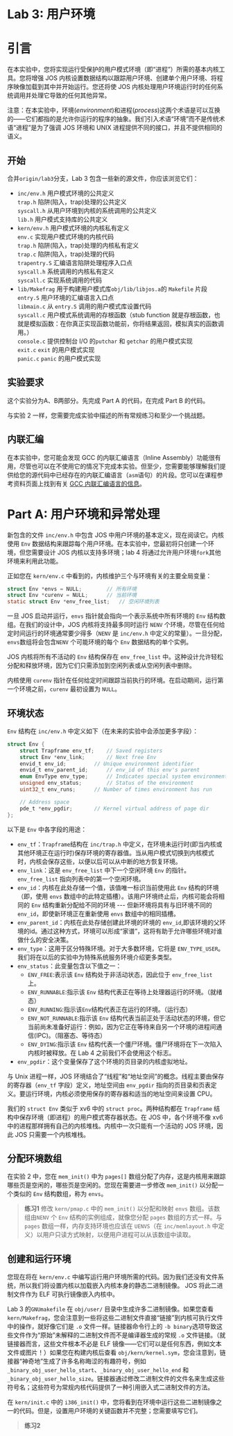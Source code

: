 # Lab 3: 用户环境

# 引言
在本实验中，您将实现运行受保护的用户模式环境（即“进程”）所需的基本内核工具。您将增强 JOS 内核设置数据结构以跟踪用户环境、创建单个用户环境、将程序映像加载到其中并开始运行。您还将使 JOS 内核处理用户环境运行时的任何系统调用并处理它导致的任何其他异常。

注意：在本实验中，环境(*environment*)和进程(*process*)这两个术语是可以互换的——它们都指的是允许你运行的程序的抽象。我们引入术语“环境”而不是传统术语“进程”是为了强调 JOS 环境和 UNIX 进程提供不同的接口，并且不提供相同的语义。

## 开始
合并`origin/lab3`分支，Lab 3 包含一些新的源文件，你应该浏览它们：
* `inc/env.h`	    用户模式环境的公共定义    
        `trap.h`	陷阱(陷入，trap)处理的公共定义    
        `syscall.h`	从用户环境到内核的系统调用的公共定义    
        `lib.h`	    用户模式支持库的公共定义   
* `kern/env.h`	    用户模式环境的内核私有定义      
        `env.c`	    实现用户模式环境的内核代码     
        `trap.h`	陷阱(陷入，trap)处理的内核私有定义     
        `trap.c`	陷阱(陷入，trap)处理的代码      
        `trapentry.S`	汇编语言陷阱处理程序入口点     
        `syscall.h`	系统调用的内核私有定义       
        `syscall.c`	实现系统调用的代码      
* `lib/Makefrag`	用于构建用户模式库`obj/lib/libjos.a`的 `Makefile` 片段      
    `entry.S`	用户环境的汇编语言入口点     
    `libmain.c`	从 `entry.S` 调用的用户模式库设置代码     
    `syscall.c`	用户模式系统调用的存根函数（stub function 就是存根函数，也就是模拟函数：在你真正实现函数功能前，你将结果返回，模拟真实的函数调用。）    
    `console.c`	提供控制台 I/O 的`putchar` 和 `getchar` 的用户模式实现     
    `exit.c`	`exit` 的用户模式实现    
    `panic.c`	`panic` 的用户模式实现    

## 实验要求
这个实验分为A、B两部分。先完成 Part A 的代码，在完成 Part B 的代码。

与实验 2 一样，您需要完成实验中描述的所有常规练习和至少一个挑战题。

## 内联汇编
在本实验中，您可能会发现 GCC 的内联汇编语言（Inline Assembly）功能很有用，尽管也可以在不使用它的情况下完成本实验。但至少，您需要能够理解我们提供给您的源代码中已经存在的内联汇编语言（`asm`语句）的片段。您可以在课程参考资料页面上找到有关 [GCC 内联汇编语言的信息](https://pdos.csail.mit.edu/6.828/2018/reference.html)。

# Part A: 用户环境和异常处理
新包含的文件 `inc/env.h` 中包含 JOS 中用户环境的基本定义，现在阅读它。内核使用 `Env` 数据结构来跟踪每个用户环境。在本实验中，您最初将只创建一个环境，但您需要设计 JOS 内核以支持多环境；lab 4 将通过允许用户环境`fork`其他环境来利用此功能。

正如您在 `kern/env.c` 中看到的，内核维护三个与环境有关的主要全局变量：
```c
struct Env *envs = NULL;		// 所有环境
struct Env *curenv = NULL;		// 当前环境
static struct Env *env_free_list;	// 空闲环境列表
```

一旦 JOS 启动并运行，`envs` 指针就会指向一个表示系统中所有环境的 `Env` 结构数组。在我们的设计中，JOS 内核将支持最多同时运行 `NENV` 个环境，尽管在任何给定时间运行的环境通常要少得多（`NENV` 是 `inc/env.h` 中定义的常量）。一旦分配，`envs`数组将会包含`NENV` 个可能环境的每个 `Env` 数据结构的单个实例。

JOS 内核将所有不活动的 `Env` 结构保存在 `env_free_list` 中。这种设计允许轻松分配和释放环境，因为它们只需添加到空闲列表或从空闲列表中删除。

内核使用 `curenv` 指针在任何给定时间跟踪当前执行的环境。在启动期间，运行第一个环境之前，`curenv` 最初设置为 `NULL`。

## 环境状态
`Env` 结构在 `inc/env.h` 中定义如下（在未来的实验中会添加更多字段）：
```c
struct Env {
	struct Trapframe env_tf;	// Saved registers
	struct Env *env_link;		// Next free Env
	envid_t env_id;			// Unique environment identifier
	envid_t env_parent_id;		// env_id of this env's parent
	enum EnvType env_type;		// Indicates special system environments
	unsigned env_status;		// Status of the environment
	uint32_t env_runs;		// Number of times environment has run

	// Address space
	pde_t *env_pgdir;		// Kernel virtual address of page dir
};
```

以下是 `Env` 中各字段的用途：    
* `env_tf`：`Trapframe`结构在 `inc/trap.h` 中定义，在环境未运行时(即当内核或其他环境正在运行时)保存环境的寄存器值。当从用户模式切换到内核模式时，内核会保存这些，以便以后可以从中断的地方恢复环境。     
* `env_link`：这是 `env_free_list` 中下一个空闲环境 `Env` 的指针。 `env_free_list` 指向列表中的第一个空闲环境。    
* `env_id`：内核在此处存储一个值，该值唯一标识当前使用此 `Env` 结构的环境（即，使用 `envs` 数组中的此特定插槽）。该用户环境终止后，内核可能会将相同的 `Env` 结构重新分配给不同的环境 --- 但新环境将具有与旧环境不同的 `env_id`，即使新环境正在重新使用 `envs` 数组中的相同插槽。      
* `env_parent_id`：内核在此处存储创建此环境的环境的 `env_id`,即该环境的父环境的id。通过这种方式，环境可以形成“家谱”，这将有助于允许哪些环境对谁做什么的安全决策。     
* `env_type`：这用于区分特殊环境。对于大多数环境，它将是 `ENV_TYPE_USER`。我们将在以后的实验中为特殊系统服务环境介绍更多类型。     
* `env_status`：此变量包含以下值之一：
   * `ENV_FREE`:表示该 `Env` 结构处于非活动状态，因此位于 `env_free_list` 上。     
   * `ENV_RUNNABLE`:指示该 `Env` 结构代表正在等待上处理器运行的环境。（就绪态）   
   * `ENV_RUNNING`:指示该`Env`结构代表正在运行的环境。（运行态）     
   * `ENV_NOT_RUNNABLE`:指示该 `Env` 结构代表当前正处于活动状态的环境，但它当前尚未准备好运行：例如，因为它正在等待来自另一个环境的进程间通信(IPC)。（阻塞态、等待态）       
   * `ENV_DYING`:指示该 `Env` 结构代表一个僵尸环境。僵尸环境将在下一次陷入内核时被释放。在 Lab 4 之前我们不会使用这个标志。    
 * `env_pgdir`：这个变量保存了这个环境的页目录的内核虚拟地址。    
  
与 Unix 进程一样，JOS 环境结合了“线程”和“地址空间”的概念。线程主要由保存的寄存器（`env_tf` 字段）定义，地址空间由 `env_pgdir` 指向的页目录和页表定义。要运行环境，内核必须使用保存的寄存器和适当的地址空间来设置 CPU。

我们的 `struct Env` 类似于 xv6 中的 `struct proc`。两种结构都在 `Trapframe` 结构中保存环境（即进程）的用户模式寄存器状态。在 JOS 中，各个环境不像 xv6 中的进程那样拥有自己的内核堆栈。内核中一次只能有一个活动的 JOS 环境，因此 JOS 只需要一个内核堆栈。

## 分配环境数组
在实验 2 中，您在 `mem_init()` 中为 `pages[]` 数组分配了内存，这是内核用来跟踪哪些页是空闲的，哪些页是空闲的。您现在需要进一步修改 `mem_init()` 以分配一个类似的 `Env` 结构数组，称为 `envs`。

> **练习1** 修改 `kern/pmap.c` 中的 `mem_init()` 以分配和映射 `envs` 数组。该数组由`NENV` 个 `Env` 结构的实例组成，就像您分配 `pages` 数组的方式一样。与 `pages` 数组一样，内存支持环境也应该在 `UENVS`（在 `inc/memlayout.h` 中定义）以用户只读方式映射，以便用户进程可以从该数组中读取。

## 创建和运行环境
您现在将在 `kern/env.c` 中编写运行用户环境所需的代码。因为我们还没有文件系统，所以我们将设置内核以加载嵌入内核本身的静态二进制镜像。 JOS 将此二进制文件作为 ELF 可执行镜像嵌入内核中。

Lab 3 的`GNUmakefile` 在 `obj/user/` 目录中生成许多二进制镜像。如果您查看 `kern/Makefrag`，您会注意到一些将这些二进制文件直接“链接”到内核可执行文件中的操作，就好像它们是 `.o` 文件一样。链接器命令行上的 `-b binary`选项导致这些文件作为“原始”未解释的二进制文件而不是编译器生成的常规 `.o` 文件链接。（就链接器而言，这些文件根本不必是 ELF 镜像——它们可以是任何东西，例如文本文件或图片！）如果您在构建内核后查看 `obj/kern/kernel.sym`，您会注意到，链接器“神奇地”生成了许多名称晦涩的有趣符号，例如 `_binary_obj_user_hello_start`、`_binary_obj_user_hello_end` 和 `_binary_obj_user_hello_size`。链接器通过修改二进制文件的文件名来生成这些符号名；这些符号为常规内核代码提供了一种引用嵌入式二进制文件的方法。

在 `kern/init.c` 中的 `i386_init()` 中，您将看到在环境中运行这些二进制镜像之一的代码。但是，设置用户环境的关键函数并不完整；您需要填写它们。

> **练习2** 